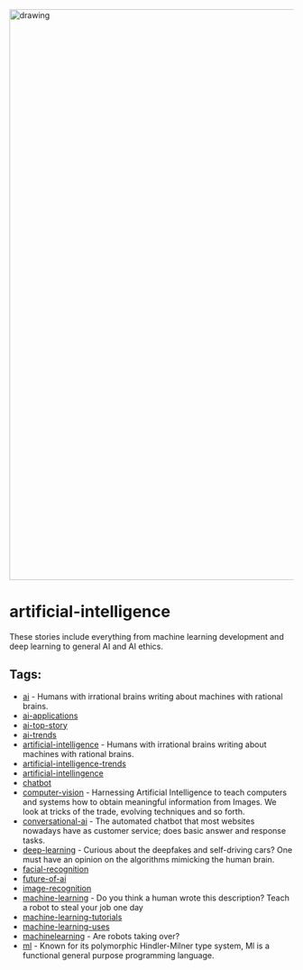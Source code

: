 <img src="https://hackernoon.com/banner-image.png" alt="drawing" width="1012"/>

# artificial-intelligence

 These stories include everything from machine learning development and deep learning to general AI and AI ethics.

## Tags:

* [ai](./ai.md) - Humans with irrational brains writing about machines with rational brains.
* [ai-applications](./ai-applications.md)
* [ai-top-story](./ai-top-story.md)
* [ai-trends](./ai-trends.md)
* [artificial-intelligence](./artificial-intelligence.md) - Humans with irrational brains writing about machines with rational brains. 
* [artificial-intelligence-trends](./artificial-intelligence-trends.md)
* [artificial-intellingence](./artificial-intellingence.md)
* [chatbot](./chatbot.md)
* [computer-vision](./computer-vision.md) - Harnessing Artificial Intelligence to teach computers and systems how to  obtain meaningful information from Images. We look at tricks of the trade, evolving techniques and so forth.
* [conversational-ai](./conversational-ai.md) - The automated chatbot that most websites nowadays have as customer service; does basic answer and response tasks. 
* [deep-learning](./deep-learning.md) - Curious about the deepfakes and self-driving cars? One must have an opinion on the algorithms mimicking the human brain. 
* [facial-recognition](./facial-recognition.md)
* [future-of-ai](./future-of-ai.md)
* [image-recognition](./image-recognition.md)
* [machine-learning](./machine-learning.md) - Do you think a human wrote this description? Teach a robot to steal your job one day
* [machine-learning-tutorials](./machine-learning-tutorials.md)
* [machine-learning-uses](./machine-learning-uses.md)
* [machinelearning](./machinelearning.md) - Are robots taking over? 
* [ml](./ml.md) - Known for its polymorphic Hindler-Milner type system, Ml is a functional general purpose programming language.
